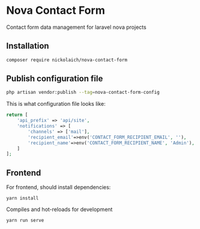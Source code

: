 # Nova Contact Form

Contact form data management for laravel nova projects

## Installation

```bash
composer require nickolaich/nova-contact-form
```

## Publish configuration file

```bash
php artisan vendor:publish --tag=nova-contact-form-config
```

This is what configuration file looks like:

```php
return [
    'api_prefix' => 'api/site',
    'notifications' => [
        'channels' => ['mail'],
        'recipient_email'=>env('CONTACT_FORM_RECIPIENT_EMAIL', ''),
        'recipient_name'=>env('CONTACT_FORM_RECIPIENT_NAME', 'Admin'),
    ]
];
```

## Frontend

For frontend, should install dependencies:

```
yarn install
```

Compiles and hot-reloads for development

```
yarn run serve
```
